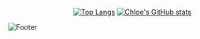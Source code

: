 
<center>
  
  [![Top Langs](https://github-readme-stats.vercel.app/api/top-langs/?username=chloe1129)](https://github.com/chloe1129/github-readme-stats)
  [![Chloe's GitHub stats](https://github-readme-stats.vercel.app/api?username=chloe1129)](https://github.com/chloe1129/github-readme-stats)
  
</center>

![Footer](https://capsule-render.vercel.app/api?type=waving&color=auto&height=200&section=footer)
